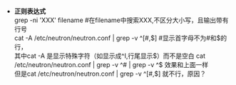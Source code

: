 + **正则表达式**  
grep -ni 'XXX' filename #在filename中搜索XXX,不区分大小写，且输出带有行号  
cat -A /etc/neutron/neutron.conf | grep -v ^[#,$] #显示首字母不为#和$的行，  
其中cat -A 是显示特殊字符（如<table>显示成^I,行尾显示$）而不是空白  
cat /etc/neutron/neutron.conf | grep -v ^# | grep -v ^$ 效果和上面一样  
但是cat /etc/neutron/neutron.conf | grep -v ^[#,$] 就不行，原因？
